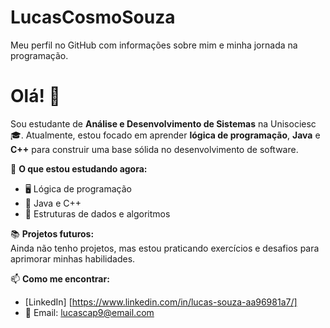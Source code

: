 # LucasCosmoSouza
Meu perfil no GitHub com informações sobre mim e minha jornada na programação.
 # Olá! 👋

Sou estudante de **Análise e Desenvolvimento de Sistemas** na Unisociesc 🎓. Atualmente, estou focado em aprender **lógica de programação**, **Java** e **C++** para construir uma base sólida no desenvolvimento de software.

📌 **O que estou estudando agora:**  
- 🖥️ Lógica de programação  
- 📜 Java e C++  
- 🔢 Estruturas de dados e algoritmos  

📚 **Projetos futuros:**  
Ainda não tenho projetos, mas estou praticando exercícios e desafios para aprimorar minhas habilidades.  

📫 **Como me encontrar:**  
- [LinkedIn] [https://www.linkedin.com/in/lucas-souza-aa96981a7/]
- 📧 Email: lucascap9@email.com  
